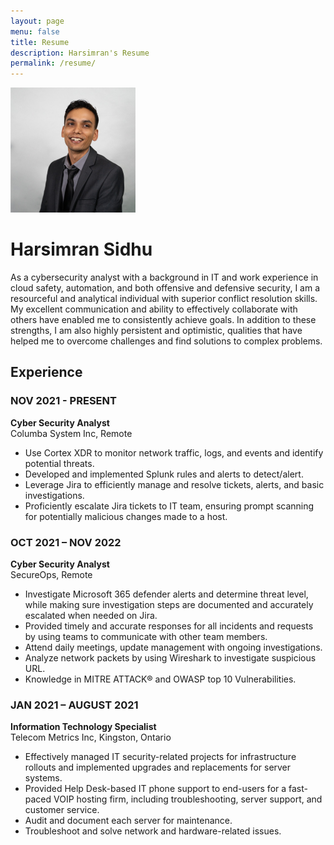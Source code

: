 ```yaml
---
layout: page
menu: false
title: Resume
description: Harsimran's Resume
permalink: /resume/
---
```


<img class="img-rounded" src="/assets/img/uploads/pro.png" alt="Harsimran" width="200">

# Harsimran Sidhu

As a cybersecurity analyst with a background in IT and work experience in cloud safety, automation, and both offensive and defensive security, I am a resourceful and analytical individual with superior conflict resolution skills. My excellent communication and ability to effectively collaborate with others have enabled me to consistently achieve goals. In addition to these strengths, I am also highly persistent and optimistic, qualities that have helped me to overcome challenges and find solutions to complex problems.

## Experience

### NOV 2021 - PRESENT
**Cyber Security Analyst**  
Columba System Inc, Remote

- Use Cortex XDR to monitor network traffic, logs, and events and identify potential threats.
- Developed and implemented Splunk rules and alerts to detect/alert.
- Leverage Jira to efficiently manage and resolve tickets, alerts, and basic investigations.
- Proficiently escalate Jira tickets to IT team, ensuring prompt scanning for potentially malicious changes made to a host.

### OCT 2021 – NOV 2022
**Cyber Security Analyst**  
SecureOps, Remote

- Investigate Microsoft 365 defender alerts and determine threat level, while making sure investigation steps are documented and accurately escalated when needed on Jira.
- Provided timely and accurate responses for all incidents and requests by using teams to communicate with other team members.
- Attend daily meetings, update management with ongoing investigations.
- Analyze network packets by using Wireshark to investigate suspicious URL.
- Knowledge in MITRE ATTACK® and OWASP top 10 Vulnerabilities.

### JAN 2021 – AUGUST 2021
**Information Technology Specialist**  
Telecom Metrics Inc, Kingston, Ontario

- Effectively managed IT security-related projects for infrastructure rollouts and implemented upgrades and replacements for server systems.
- Provided Help Desk-based IT phone support to end-users for a fast-paced VOIP hosting firm, including troubleshooting, server support, and customer service.
- Audit and document each server for maintenance.
- Troubleshoot and solve network and hardware-related issues.
